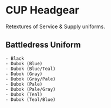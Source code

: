 # CUP Headgear
Retextures of Service & Supply uniforms.

## Battledress Uniform
	- Black
	- Dubok (Blue)
	- Dubok (Blue/Teal)
	- Dubok (Gray)
	- Dubok (Gray/Pale)
	- Dubok (Pale)
	- Dubok (Pale/Gray)
	- Dubok (Teal)
	- Dubok (Teal/Blue)
